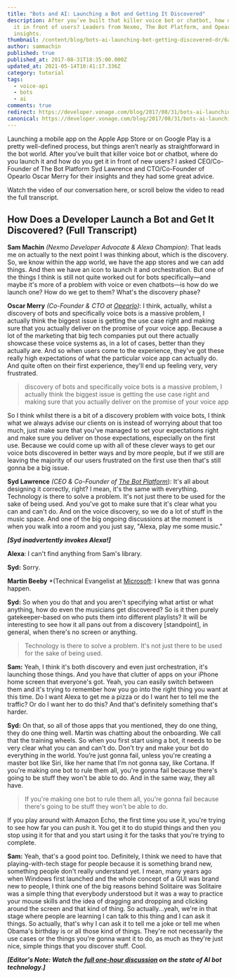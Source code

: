 ```yaml
---
title: "Bots and AI: Launching a Bot and Getting It Discovered"
description: After you’ve built that killer voice bot or chatbot, how do you get
  it in front of users? Leaders from Nexmo, The Bot Platform, and Opearlo share
  insights.
thumbnail: /content/blog/bots-ai-launching-bot-getting-discovered-dr/6a771605-fcea-407e-9e39-1ce9823b1585_Bots-Clip2_800x300.jpg
author: sammachin
published: true
published_at: 2017-08-31T18:35:00.000Z
updated_at: 2021-05-14T10:41:17.336Z
category: tutorial
tags:
  - voice-api
  - bots
  - ai
comments: true
redirect: https://developer.vonage.com/blog/2017/08/31/bots-ai-launching-bot-getting-discovered-dr
canonical: https://developer.vonage.com/blog/2017/08/31/bots-ai-launching-bot-getting-discovered-dr
---
```

Launching a mobile app on the Apple App Store or on Google Play is a pretty well-defined process, but things aren’t nearly as straightforward in the bot world. After you’ve built that killer voice bot or chatbot, where do you launch it and how do you get it in front of new users? I asked CEO/Co-Founder of The Bot Platform Syd Lawrence and CTO/Co-Founder of Opearlo Oscar Merry for their insights and they had some great advice.

Watch the video of our conversation here, or scroll below the video to read the full transcript.

<youtube id="V8ru6T9X2hQ"></youtube>

## How Does a Developer Launch a Bot and Get It Discovered? (Full Transcript)

**Sam Machin**  *(Nexmo Developer Advocate & Alexa Champion)*: That leads me on actually to the next point I was thinking about, which is the discovery. So, we know within the app world, we have the app stores and we can add things. And then we have an icon to launch it and orchestration. But one of the things I think is still not quite worked out for bots specifically—and maybe it's more of a problem with voice or even chatbots—is how do we launch one? How do we get to them? What's the discovery phase?

**Oscar Merry** *(Co-Founder &amp; CTO at [Opearlo](http://www.opearlo.com/))*: I think, actually, whilst a discovery of bots and specifically voice bots is a massive problem, I actually think the biggest issue is getting the use case right and making sure that you actually deliver on the promise of your voice app. Because a lot of the marketing that big tech companies put out there actually showcase these voice systems as, in a lot of cases, better than they actually are. And so when users come to the experience, they've got these really high expectations of what the particular voice app can actually do. And quite often on their first experience, they'll end up feeling very, very frustrated.

> discovery of bots and specifically voice bots is a massive problem, I actually think the biggest issue is getting the use case right and making sure that you actually deliver on the promise of your voice app

So I think whilst there is a bit of a discovery problem with voice bots, I think what we always advise our clients on is instead of worrying about that too much, just make sure that you've managed to set your expectations right and make sure you deliver on those expectations, especially on the first use. Because we could come up with all of these clever ways to get our voice bots discovered in better ways and by more people, but if we still are leaving the majority of our users frustrated on the first use then that's still gonna be a big issue.

**Syd Lawrence** *(CEO & Co-Founder of [The Bot Platform](https://thebotplatform.com/)*): It's all about designing it correctly, right? I mean, it's the same with everything. Technology is there to solve a problem. It's not just there to be used for the sake of being used. And you've got to make sure that it's clear what you can and can't do. And on the voice discovery, so we do a lot of stuff in the music space. And one of the big ongoing discussions at the moment is when you walk into a room and you just say, "Alexa, play me some music."

***\[Syd inadvertently invokes Alexa!]***

**Alexa**: I can't find anything from Sam's library.

**Syd:** Sorry.

**Martin Beeby** *(Technical Evangelist at [Microsoft](https://blogs.msdn.microsoft.com/thebeebs/): I knew that was gonna happen.

**Syd:** So when you do that and you aren't specifying what artist or what anything, how do even the musicians get discovered? So is it then purely gatekeeper-based on who puts them into different playlists? It will be interesting to see how it all pans out from a discovery \[standpoint], in general, when there's no screen or anything.

> Technology is there to solve a problem. It's not just there to be used for the sake of being used.

**Sam:** Yeah, I think it's both discovery and even just orchestration, it's launching those things. And you have that clutter of apps on your iPhone home screen that everyone's got. Yeah, you can easily switch between them and it's trying to remember how you go into the right thing you want at this time. Do I want Alexa to get me a pizza or do I want her to tell me the traffic? Or do I want her to do this? And that's definitely something that's harder.

**Syd:** On that, so all of those apps that you mentioned, they do one thing, they do one thing well. Martin was chatting about the onboarding. We call that the training wheels. So when you first start using a bot, it needs to be very clear what you can and can't do. Don't try and make your bot do everything in the world. You’re just gonna fail, unless you're creating a master bot like Siri, like her name that I’m not gonna say, like Cortana. If you're making one bot to rule them all, you're gonna fail because there's going to be stuff they won't be able to do. And in the same way, they all have.

> If you're making one bot to rule them all, you're gonna fail because there's going to be stuff they won't be able to do.

If you play around with Amazon Echo, the first time you use it, you're trying to see how far you can push it. You get it to do stupid things and then you stop using it for that and you start using it for the tasks that you're trying to complete.

**Sam:** Yeah, that's a good point too. Definitely, I think we need to have that playing-with-tech stage for people because it is something brand new, something people don't really understand yet. I mean, many years ago when Windows first launched and the whole concept of a GUI was brand new to people, I think one of the big reasons behind Solitaire was Solitaire was a simple thing that everybody understood but it was a way to practice your mouse skills and the idea of dragging and dropping and clicking around the screen and that kind of thing. So actually...yeah, we're in that stage where people are learning I can talk to this thing and I can ask it things. So actually, that's why I can ask it to tell me a joke or tell me when Obama's birthday is or all those kind of things. They're not necessarily the use cases or the things you're gonna want it to do, as much as they're just nice, simple things that you discover stuff. Cool.

***[Editor's Note: Watch the [full one-hour discussion](https://youtu.be/InJe29Yz5UM) on the state of AI bot technology.]***